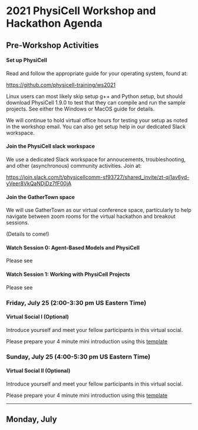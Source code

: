 # 2021 PhysiCell Workshop and Hackathon Agenda

## Pre-Workshop Activities 
#### Set up PhysiCell 
Read and follow the appropriate guide for your operating system, found at: 

https://github.com/physicell-training/ws2021

Linux users can most likely skip setup g++ and Python setup, but should download PhysiCell 1.9.0 to test that they can compile and run the sample projects. See either the Windows or MacOS guide for details. 

We will continue to hold virtual office hours for testing your setup as noted in the workshop email. You can also get setup help in our dedicated Slack workspace. 

#### Join the PhysiCell slack workspace 
We use a dedicated Slack workspace for annoucements, troubleshooting, and other (asynchronous) community activities. Join at: 

https://join.slack.com/t/physicellcomm-sf93727/shared_invite/zt-qj1av6yd-yVeer8VkQaNDjDz7fF00jA 

#### Join the GatherTown space
We will use GatherTown as our virtual conference space, particularly to help navigate between zoom rooms for the virtual hackathon and breakout sessions. 

(Details to come!) 

#### Watch Session 0: Agent-Based Models and PhysiCell
Please see []()

#### Watch Session 1: Working with PhysiCell Projects 
Please see []()

### Friday, July 25 (2:00-3:30 pm US Eastern Time)
#### Virtual Social I (Optional) 
Introduce yourself and meet your fellow participants in this virtual social. 

Please prepare your 4 minute mini introduction using this [template]()

### Sunday, July 25 (4:00-5:30 pm US Eastern Time)
#### Virtual Social II (Optional) 
Introduce yourself and meet your fellow participants in this virtual social. 

Please prepare your 4 minute mini introduction using this [template]()

-----

## Monday, July 

